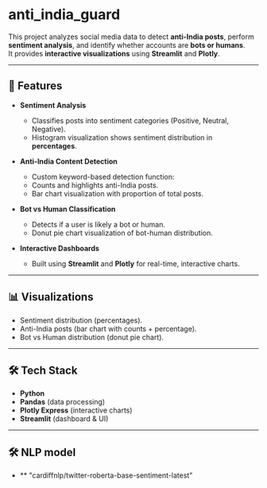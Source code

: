 # anti_india_guard


This project analyzes social media data to detect **anti-India posts**, perform **sentiment analysis**, and identify whether accounts are **bots or humans**.  
It provides **interactive visualizations** using **Streamlit** and **Plotly**.

---

## 🚀 Features

- **Sentiment Analysis**
  - Classifies posts into sentiment categories (Positive, Neutral, Negative).
  - Histogram visualization shows sentiment distribution in **percentages**.

- **Anti-India Content Detection**
  - Custom keyword-based detection function:
  - Counts and highlights anti-India posts.
  - Bar chart visualization with proportion of total posts.

- **Bot vs Human Classification**
  - Detects if a user is likely a bot or human.
  - Donut pie chart visualization of bot-human distribution.

- **Interactive Dashboards**
  - Built using **Streamlit** and **Plotly** for real-time, interactive charts.

---

## 📊 Visualizations

- Sentiment distribution (percentages).  
- Anti-India posts (bar chart with counts + percentage).  
- Bot vs Human distribution (donut pie chart).  

---

## 🛠️ Tech Stack

- **Python**
- **Pandas** (data processing)
- **Plotly Express** (interactive charts)
- **Streamlit** (dashboard & UI)

---

## 🛠️ NLP model

- ** "cardiffnlp/twitter-roberta-base-sentiment-latest"


